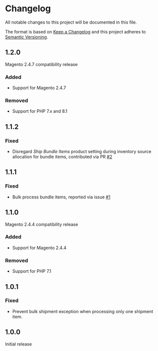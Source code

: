 # Changelog
All notable changes to this project will be documented in this file.

The format is based on [Keep a Changelog](http://keepachangelog.com/en/1.0.0/)
and this project adheres to [Semantic Versioning](http://semver.org/spec/v2.0.0.html).

## 1.2.0

Magento 2.4.7 compatibility release

### Added

- Support for Magento 2.4.7

### Removed

- Support for PHP 7.x and 8.1

## 1.1.2

### Fixed

- Disregard _Ship Bundle Items_ product setting during inventory source allocation for bundle items, contributed via PR [#2](https://github.com/netresearch/module-shipping-inventory/pull/2)

## 1.1.1

### Fixed

- Bulk process bundle items, reported via issue [#1](https://github.com/netresearch/module-shipping-inventory/issues/1)

## 1.1.0

Magento 2.4.4 compatibility release

### Added

- Support for Magento 2.4.4

### Removed

- Support for PHP 7.1

## 1.0.1

### Fixed

- Prevent bulk shipment exception when processing only one shipment item.

## 1.0.0

Initial release 
